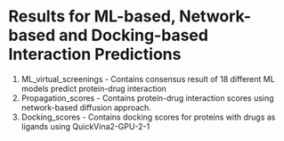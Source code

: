 # Results for ML-based, Network-based and Docking-based Interaction Predictions

1. ML_virtual_screenings - Contains consensus result of 18 different ML models predict protein-drug interaction 
2. Propagation_scores - Contains protein-drug interaction scores using network-based diffusion approach.
3. Docking_scores - Contains docking scores for proteins with drugs as ligands using QuickVina2-GPU-2-1
